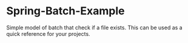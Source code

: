 # Spring-Batch-Example

Simple model of batch that check if a file exists. This can be used as a quick reference for your projects.

